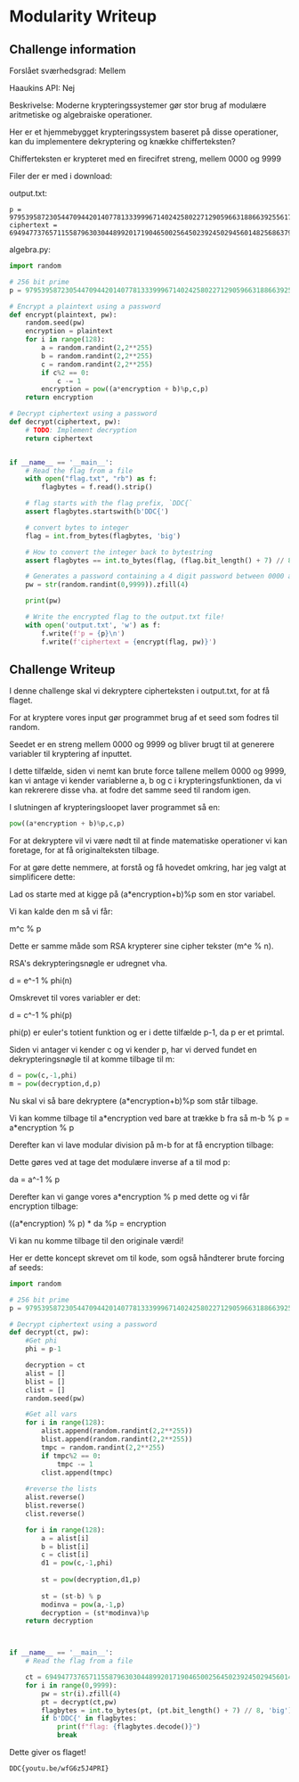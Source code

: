 # Modularity Writeup

## Challenge information

Forslået sværhedsgrad: Mellem

Haaukins API: Nej

Beskrivelse:
Moderne krypteringssystemer gør stor brug af modulære aritmetiske og algebraiske operationer.

Her er et hjemmebygget krypteringssystem baseret på disse operationer, kan du implementere dekryptering og knække chifferteksten?

Chifferteksten er krypteret med en firecifret streng, mellem 0000 og 9999 

Filer der er med i download:

output.txt:
```
p = 97953958723054470944201407781333999671402425802271290596631886639255617548503
ciphertext = 69494773765711558796303044899201719046500256450239245029456014825686379192778
```

algebra.py:
```python
import random

# 256 bit prime
p = 97953958723054470944201407781333999671402425802271290596631886639255617548503

# Encrypt a plaintext using a password
def encrypt(plaintext, pw):
    random.seed(pw)
    encryption = plaintext
    for i in range(128):
        a = random.randint(2,2**255)
        b = random.randint(2,2**255)
        c = random.randint(2,2**255)
        if c%2 == 0:
            c -= 1
        encryption = pow((a*encryption + b)%p,c,p)
    return encryption

# Decrypt ciphertext using a password
def decrypt(ciphertext, pw):
    # TODO: Implement decryption
    return ciphertext


if __name__ == '__main__':
    # Read the flag from a file
    with open("flag.txt", "rb") as f:
        flagbytes = f.read().strip()

    # flag starts with the flag prefix, `DDC{`
    assert flagbytes.startswith(b'DDC{')

    # convert bytes to integer
    flag = int.from_bytes(flagbytes, 'big')

    # How to convert the integer back to bytestring
    assert flagbytes == int.to_bytes(flag, (flag.bit_length() + 7) // 8, 'big')

    # Generates a password containing a 4 digit password between 0000 and 9999
    pw = str(random.randint(0,9999)).zfill(4)

    print(pw)

    # Write the encrypted flag to the output.txt file!
    with open('output.txt', 'w') as f:
        f.write(f'p = {p}\n')
        f.write(f'ciphertext = {encrypt(flag, pw)}')
```

## Challenge Writeup
I denne challenge skal vi dekryptere cipherteksten i output.txt, for at få flaget.

For at kryptere vores input gør programmet brug af et seed som fodres til random.

Seedet er en streng mellem 0000 og 9999 og bliver brugt til at generere variabler til kryptering af inputtet.

I dette tilfælde, siden vi nemt kan brute force tallene mellem 0000 og 9999, kan vi antage vi kender variablerne a, b og c i krypteringsfunktionen, da vi kan rekrerere disse vha. at fodre det samme seed til random igen.

I slutningen af krypteringsloopet laver programmet så en: 

```python
pow((a*encryption + b)%p,c,p)
```
For at dekryptere vil vi være nødt til at finde matematiske operationer vi kan foretage, for at få originalteksten tilbage.

For at gøre dette nemmere, at forstå og få hovedet omkring, har jeg valgt at simplificere dette:

Lad os starte med at kigge på (a*encryption+b)%p som en stor variabel.

Vi kan kalde den m så vi får:

m^c % p

Dette er samme måde som RSA krypterer sine cipher tekster (m^e % n).

RSA's dekrypteringsnøgle er udregnet vha.

d = e^-1 % phi(n)

Omskrevet til vores variabler er det:

d = c^-1 % phi(p)

phi(p) er euler's totient funktion og er i dette tilfælde p-1, da p er et primtal.

Siden vi antager vi kender c og vi kender p, har vi derved fundet en dekrypteringsnøgle til at komme tilbage til m:

```python
d = pow(c,-1,phi)
m = pow(decryption,d,p)
```

Nu skal vi så bare dekryptere (a*encryption+b)%p som står tilbage.

Vi kan komme tilbage til a*encryption ved bare at trække b fra så m-b % p = a\*encryption % p

Derefter kan vi lave modular division på m-b for at få encryption tilbage:

Dette gøres ved at tage det modulære inverse af a til mod p:

da = a^-1 % p

Derefter kan vi gange vores a*encryption % p med dette og vi får encryption tilbage:

((a*encryption) % p) * da %p = encryption 

Vi kan nu komme tilbage til den originale værdi!

Her er dette koncept skrevet om til kode, som også håndterer brute forcing af seeds:

```python
import random

# 256 bit prime
p = 97953958723054470944201407781333999671402425802271290596631886639255617548503

# Decrypt ciphertext using a password
def decrypt(ct, pw):
    #Get phi
    phi = p-1

    decryption = ct
    alist = []
    blist = []
    clist = []
    random.seed(pw)

    #Get all vars
    for i in range(128):
        alist.append(random.randint(2,2**255))
        blist.append(random.randint(2,2**255))
        tmpc = random.randint(2,2**255)
        if tmpc%2 == 0:
            tmpc -= 1
        clist.append(tmpc)
    
    #reverse the lists
    alist.reverse()
    blist.reverse()
    clist.reverse()

    for i in range(128):
        a = alist[i]
        b = blist[i]
        c = clist[i]
        d1 = pow(c,-1,phi)
        
        st = pow(decryption,d1,p)
        
        st = (st-b) % p
        modinva = pow(a,-1,p)
        decryption = (st*modinva)%p
    return decryption



if __name__ == '__main__':
    # Read the flag from a file

    ct = 69494773765711558796303044899201719046500256450239245029456014825686379192778
    for i in range(0,9999):
        pw = str(i).zfill(4)
        pt = decrypt(ct,pw)
        flagbytes = int.to_bytes(pt, (pt.bit_length() + 7) // 8, 'big')
        if b'DDC{' in flagbytes:
            print(f"flag: {flagbytes.decode()}")
            break
```

Dette giver os flaget!

```
DDC{youtu.be/wfG6z5J4PRI}
```

